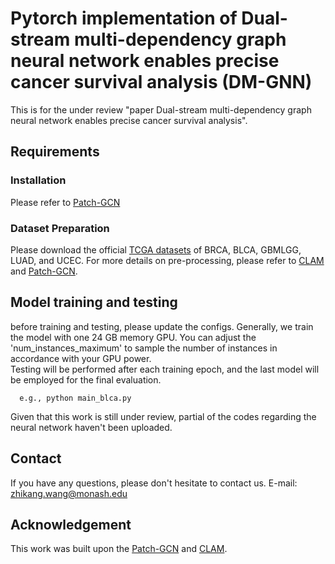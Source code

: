 # Pytorch implementation of Dual-stream multi-dependency graph neural network enables precise cancer survival analysis (DM-GNN)

This is for the under review "paper Dual-stream multi-dependency graph neural network enables precise cancer survival analysis". 

 ## Requirements
 ### Installation
Please refer to [Patch-GCN](https://github.com/mahmoodlab/Patch-GCN) 

 ### Dataset Preparation
 Please download the official [TCGA datasets](https://www.cancer.gov/ccg/research/genome-sequencing/tcga) of BRCA, BLCA, GBMLGG, LUAD, and UCEC. 
 For more details on pre-processing, please refer to [CLAM](https://github.com/mahmoodlab/CLAM) and [Patch-GCN](https://github.com/mahmoodlab/Patch-GCN). 
 
 ## Model training and testing
 before training and testing, please update the configs. Generally, we train the model with one 24 GB memory GPU. You can adjust the 'num_instances_maximum' to sample the number of instances in accordance with your GPU power.  
 Testing will be performed after each training epoch, and the last model will be employed for the final evaluation. 
 
 ~~~~~~~~~~~~~~~~~~
   e.g., python main_blca.py
 ~~~~~~~~~~~~~~~~~~

 Given that this work is still under review, partial of the codes regarding the neural network haven't been uploaded. 

## Contact
If you have any questions, please don't hesitate to contact us. E-mail: [zhikang.wang@monash.edu](zhikang.wang@monash.edu) 

## Acknowledgement 
This work was built upon the [Patch-GCN](https://github.com/mahmoodlab/Patch-GCN) and [CLAM](https://github.com/mahmoodlab/CLAM).

